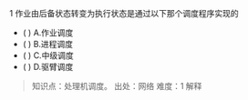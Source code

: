 1
作业由后备状态转变为执行状态是通过以下那个调度程序实现的
- ( ) A.作业调度 
- ( ) B.进程调度 
- ( ) C.中级调度 
- ( ) D.驱臂调度

> 知识点：处理机调度。
> 出处：网络
> 难度：1
> 解释
